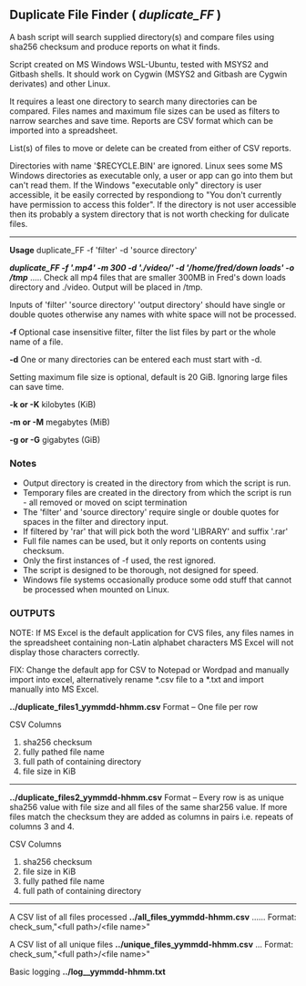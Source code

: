 ## Duplicate File Finder ( *duplicate_FF* )
A bash script will search supplied directory(s) and compare files using sha256 checksum and produce reports on what it finds.                  
                                                                  
Script created on MS Windows WSL-Ubuntu, tested with MSYS2 and Gitbash shells.  It should work on Cygwin (MSYS2 and Gitbash are Cygwin derivates) and other Linux.                                                     

It requires a least one directory to search many directories can be compared.  Files names and maximum file sizes can be used as filters to narrow searches and save time. Reports are CSV format which can be imported into a spreadsheet. 

List(s) of files to move or delete can be created from either of CSV reports. 

Directories with name '$RECYCLE.BIN' are ignored. Linux sees some MS Windows directories as executable only, a user or app can go into them but can't read them. If the Windows "executable only" directory is user accessible, it be easily corrected by respondiong to "You don't currently have permission to access this folder".  If the directory is not user accessible then its probably a system directory that is not worth checking for dulicate files.  
__________________________________________________________________________________________

__Usage__ 
duplicate_FF -f 'filter' -d 'source directory' 

**_duplicate_FF -f '.mp4' -m 300 -d './video/' -d '/home/fred/down loads' -o /tmp_** ..... Check all mp4 files that are smaller 300MB in Fred's down loads directory and ./video. Output will be placed in /tmp.   

Inputs of 'filter' 'source directory' 'output directory' should have single or double quotes otherwise any names with white space will not be processed.


**-f** Optional case insensitive filter, filter the list files by part or the whole name of a file. 

**-d** One or many directories can be entered each must start with -d.  

Setting maximum file size is optional, default is 20 GiB.  Ignoring large files can save time.

**-k or -K** kilobytes (KiB)

**-m or -M** megabytes (MiB)

**-g or -G** gigabytes (GiB)
    
### Notes
* Output directory is created in the directory from which the script is run.
* Temporary files are created in the directory from which the script is run - all removed or moved on scipt termination
* The 'filter' and 'source directory' require single or double quotes for spaces in the filter and directory input.
* If filtered by 'rar' that will pick both the word 'LIBRARY' and suffix '.rar'
* Full file names can be used, but it only reports on contents using checksum.  
* Only the first instances of -f used, the rest ignored.
* The script is designed to be thorough, not designed for speed.
* Windows file systems occasionally produce some odd stuff that cannot be processed when mounted on Linux.

### OUTPUTS 

NOTE: If MS Excel is the default application for CVS files, any files names in the spreadsheet containing non-Latin alphabet characters MS Excel will not display those characters correctly. 

FIX: Change the default app for CSV to Notepad or Wordpad and manually import into excel, alternatively rename *.csv file to a *.txt and import manually into MS Excel.  
  
__../duplicate_files1_yymmdd-hhmm.csv__  Format – One file per row

CSV Columns 
1. sha256 checksum
2. fully pathed file name
3. full path of containing directory
4. file size in KiB
------------------------------------

__../duplicate_files2_yymmdd-hhmm.csv__  Format – Every row is as unique sha256 value with file size and all files of the same shar256 value. If more files match the checksum they are added as columns in <file> <directory> pairs i.e. repeats of columns 3 and 4.  

CSV Columns
1. sha256 checksum
2. file size in KiB 
3. fully pathed file name 
4. full path of containing directory
------------------------------------
A CSV list of all files processed __../all_files_yymmdd-hhmm.csv__   ...... Format: check_sum,\"\<full path\>\/\<file name\>\"

A CSV list of all unique files  __../unique_files_yymmdd-hhmm.csv__  ... Format: check_sum,\"\<full path\>\/\<file name\>\"

Basic logging __../log__yymmdd-hhmm.txt__  
   

